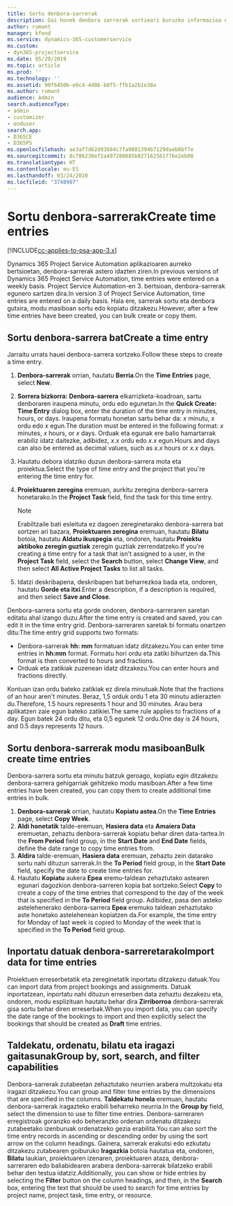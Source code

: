 ```yaml
---
title: Sortu denbora-sarrerak
description: Gai honek denbora sarrerak sortzeari buruzko informazioa ematen du.
author: rumant
manager: kfend
ms.service: dynamics-365-customerservice
ms.custom:
- dyn365-projectservice
ms.date: 05/20/2019
ms.topic: article
ms.prod: ''
ms.technology: ''
ms.assetid: 90f6450b-e0c4-4d86-b8f5-ffb1a2b1e38a
ms.author: rumant
audience: Admin
search.audienceType:
- admin
- customizer
- enduser
search.app:
- D365CE
- D365PS
ms.openlocfilehash: ae3af7d62d93884c7fa9881394b7129daeb8bf7e
ms.sourcegitcommit: 8c786230ef2a497280885b827162561776e2eb00
ms.translationtype: HT
ms.contentlocale: eu-ES
ms.lasthandoff: 03/24/2020
ms.locfileid: "3748907"
---
```

# <a name="create-time-entries"></a><span data-ttu-id="d8e88-103">Sortu denbora-sarrerak</span><span class="sxs-lookup"><span data-stu-id="d8e88-103">Create time entries</span></span>

[!INCLUDE[cc-applies-to-psa-app-3.x](../includes/cc-applies-to-psa-app-3x.md)]

<span data-ttu-id="d8e88-104">Dynamics 365 Project Service Automation aplikazioaren aurreko bertsioetan, denbora-sarrerak astero idazten ziren.</span><span class="sxs-lookup"><span data-stu-id="d8e88-104">In previous versions of Dynamics 365 Project Service Automation, time entries were entered on a weekly basis.</span></span> <span data-ttu-id="d8e88-105">Project Service Automation-en 3. bertsioan, denbora-sarrerak egunero sartzen dira.</span><span class="sxs-lookup"><span data-stu-id="d8e88-105">In version 3 of Project Service Automation, time entries are entered on a daily basis.</span></span> <span data-ttu-id="d8e88-106">Hala ere, sarrerak sortu eta denbora gutxira, modu masiboan sortu edo kopiatu ditzakezu.</span><span class="sxs-lookup"><span data-stu-id="d8e88-106">However, after a few time entries have been created, you can bulk create or copy them.</span></span>

## <a name="create-a-time-entry"></a><span data-ttu-id="d8e88-107">Sortu denbora-sarrera bat</span><span class="sxs-lookup"><span data-stu-id="d8e88-107">Create a time entry</span></span>

<span data-ttu-id="d8e88-108">Jarraitu urrats hauei denbora-sarrera sortzeko.</span><span class="sxs-lookup"><span data-stu-id="d8e88-108">Follow these steps to create a time entry.</span></span>

1. <span data-ttu-id="d8e88-109">**Denbora-sarrerak** orrian, hautatu **Berria**.</span><span class="sxs-lookup"><span data-stu-id="d8e88-109">On the **Time Entries** page, select **New**.</span></span>
2. <span data-ttu-id="d8e88-110">**Sorrera bizkorra: Denbora-sarrera** elkarrizketa-koadroan, sartu denboraren iraupena minutu, ordu edo egunetan.</span><span class="sxs-lookup"><span data-stu-id="d8e88-110">In the **Quick Create: Time Entry** dialog box, enter the duration of the time entry in minutes, hours, or days.</span></span> <span data-ttu-id="d8e88-111">Iraupena formatu honetan sartu behar da: *x* minutu, *x* ordu edo *x* egun.</span><span class="sxs-lookup"><span data-stu-id="d8e88-111">The duration must be entered in the following format: *x* minutes, *x* hours, or *x* days.</span></span> <span data-ttu-id="d8e88-112">Orduak eta egunak ere balio hamartarrak erabiliz idatz daitezke, adibidez, *x.x* ordu edo *x.x* egun.</span><span class="sxs-lookup"><span data-stu-id="d8e88-112">Hours and days can also be entered as decimal values, such as *x.x* hours or *x.x* days.</span></span>
3. <span data-ttu-id="d8e88-113">Hautatu debora idatziko duzun denbora-sarrera mota eta proiektua.</span><span class="sxs-lookup"><span data-stu-id="d8e88-113">Select the type of time entry and the project that you're entering the time entry for.</span></span>
4. <span data-ttu-id="d8e88-114">**Proiektuaren zeregina** eremuan, aurkitu zeregina denbora-sarrera honetarako.</span><span class="sxs-lookup"><span data-stu-id="d8e88-114">In the **Project Task** field, find the task for this time entry.</span></span>

    > [!NOTE]
    > <span data-ttu-id="d8e88-115">Erabiltzaile bati esleituta ez dagoen zereginetarako denbora-sarrera bat sortzen ari bazara, **Proiektuaren zeregina** eremuan, hautatu **Bilatu** botoia, hautatu **Aldatu ikuspegia** eta, ondoren, hautatu **Proiektu aktiboko zeregin guztiak** zeregin guztiak zerrendatzeko.</span><span class="sxs-lookup"><span data-stu-id="d8e88-115">If you're creating a time entry for a task that isn't assigned to a user, in the **Project Task** field, select the **Search** button, select **Change View**, and then select **All Active Project Tasks** to list all tasks.</span></span>

5. <span data-ttu-id="d8e88-116">Idatzi deskribapena, deskribapen bat beharrezkoa bada eta, ondoren, hautatu **Gorde eta itxi**.</span><span class="sxs-lookup"><span data-stu-id="d8e88-116">Enter a description, if a description is required, and then select **Save and Close**.</span></span>

<span data-ttu-id="d8e88-117">Denbora-sarrera sortu eta gorde ondoren, denbora-sarreraren saretan editatu ahal izango duzu.</span><span class="sxs-lookup"><span data-stu-id="d8e88-117">After the time entry is created and saved, you can edit it in the time entry grid.</span></span> <span data-ttu-id="d8e88-118">Denbora-sarreraren saretak bi formatu onartzen ditu:</span><span class="sxs-lookup"><span data-stu-id="d8e88-118">The time entry grid supports two formats:</span></span>

- <span data-ttu-id="d8e88-119">Denbora-sarrerak **hh: mm** formatuan idatz ditzakezu.</span><span class="sxs-lookup"><span data-stu-id="d8e88-119">You can enter time entries in **hh:mm** format.</span></span> <span data-ttu-id="d8e88-120">Formatu hori ordu eta zatiki bihurtzen da.</span><span class="sxs-lookup"><span data-stu-id="d8e88-120">This format is then converted to hours and fractions.</span></span>
- <span data-ttu-id="d8e88-121">Orduak eta zatikiak zuzenean idatz ditzakezu.</span><span class="sxs-lookup"><span data-stu-id="d8e88-121">You can enter hours and fractions directly.</span></span>

<span data-ttu-id="d8e88-122">Kontuan izan ordu bateko zatikiak ez direla minutuak.</span><span class="sxs-lookup"><span data-stu-id="d8e88-122">Note that the fractions of an hour aren't minutes.</span></span> <span data-ttu-id="d8e88-123">Beraz, 1,5 orduk ordu 1 eta 30 minutu adierazten du.</span><span class="sxs-lookup"><span data-stu-id="d8e88-123">Therefore, 1.5 hours represents 1 hour and 30 minutes.</span></span> <span data-ttu-id="d8e88-124">Arau bera aplikatzen zaie egun bateko zatikiei.</span><span class="sxs-lookup"><span data-stu-id="d8e88-124">The same rule applies to fractions of a day.</span></span> <span data-ttu-id="d8e88-125">Egun batek 24 ordu ditu, eta 0,5 egunek 12 ordu.</span><span class="sxs-lookup"><span data-stu-id="d8e88-125">One day is 24 hours, and 0.5 days represents 12 hours.</span></span>

## <a name="bulk-create-time-entries"></a><span data-ttu-id="d8e88-126">Sortu denbora-sarrerak modu masiboan</span><span class="sxs-lookup"><span data-stu-id="d8e88-126">Bulk create time entries</span></span>

<span data-ttu-id="d8e88-127">Denbora-sarrera sortu eta minutu batzuk geroago, kopiatu egin ditzakezu denbora-sarrera gehigarriak gehitzeko modu masiboan.</span><span class="sxs-lookup"><span data-stu-id="d8e88-127">After a few time entries have been created, you can copy them to create additional time entries in bulk.</span></span>

1. <span data-ttu-id="d8e88-128">**Denbora-sarrerak** orrian, hautatu **Kopiatu astea**.</span><span class="sxs-lookup"><span data-stu-id="d8e88-128">On the **Time Entries** page, select **Copy Week**.</span></span>
2. <span data-ttu-id="d8e88-129">**Aldi honetatik** talde-eremuan, **Hasiera data** eta **Amaiera Data** eremuetan, zehaztu denbora-sarrerak kopiatu behar diren data-tartea.</span><span class="sxs-lookup"><span data-stu-id="d8e88-129">In the **From Period** field group, in the **Start Date** and **End Date** fields, define the date range to copy time entries from.</span></span>
3. <span data-ttu-id="d8e88-130">**Aldira** talde-eremuan, **Hasiera data** eremuan, zehaztu zein datarako sortu nahi dituzun sarrerak.</span><span class="sxs-lookup"><span data-stu-id="d8e88-130">In the **To Period** field group, in the **Start Date** field, specify the date to create time entries for.</span></span>
4. <span data-ttu-id="d8e88-131">Hautatu **Kopiatu** aukera **Epea** eremu-taldean zehaztutako astearen egunari dagozkion denbora-sarreren kopia bat sortzeko.</span><span class="sxs-lookup"><span data-stu-id="d8e88-131">Select **Copy** to create a copy of the time entries that correspond to the day of the week that is specified in the **To Period** field group.</span></span> <span data-ttu-id="d8e88-132">Adibidez, pasa den asteko astelehenerako denbora-sarrera **Epea** eremuko taldean zehaztutako aste honetako astelehenean kopiatzen da.</span><span class="sxs-lookup"><span data-stu-id="d8e88-132">For example, the time entry for Monday of last week is copied to Monday of the week that is specified in the **To Period** field group.</span></span>

## <a name="import-data-for-time-entries"></a><span data-ttu-id="d8e88-133">Inportatu datuak denbora-sarreretarako</span><span class="sxs-lookup"><span data-stu-id="d8e88-133">Import data for time entries</span></span>

<span data-ttu-id="d8e88-134">Proiektuen erreserbetatik eta zereginetatik inportatu ditzakezu datuak.</span><span class="sxs-lookup"><span data-stu-id="d8e88-134">You can import data from project bookings and assignments.</span></span> <span data-ttu-id="d8e88-135">Datuak inportatzean, inportatu nahi dituzun erreserben data zehaztu dezakezu eta, ondoren, modu esplizituan hautatu behar dira **Zirriborroa** denbora-sarrerak gisa sortu behar diren erreserbak.</span><span class="sxs-lookup"><span data-stu-id="d8e88-135">When you import data, you can specify the date range of the bookings to import and then explicitly select the bookings that should be created as **Draft** time entries.</span></span>

## <a name="group-by-sort-search-and-filter-capabilities"></a><span data-ttu-id="d8e88-136">Taldekatu, ordenatu, bilatu eta iragazi gaitasunak</span><span class="sxs-lookup"><span data-stu-id="d8e88-136">Group by, sort, search, and filter capabilities</span></span>

<span data-ttu-id="d8e88-137">Denbora-sarrerak zutabeetan zehaztutako neurrien arabera multzokatu eta iragazi ditzakezu.</span><span class="sxs-lookup"><span data-stu-id="d8e88-137">You can group and filter time entries by the dimensions that are specified in the columns.</span></span> <span data-ttu-id="d8e88-138">**Taldekatu honela** eremuan, hautatu denbora-sarrerak iragazteko erabili beharreko neurria.</span><span class="sxs-lookup"><span data-stu-id="d8e88-138">In the **Group by** field, select the dimension to use to filter time entries.</span></span> <span data-ttu-id="d8e88-139">Denbora-sarreraren erregistroak goranzko edo beheranzko ordenan ordenatu ditzakezu zutabeetako izenburuak ordenatzeko gezia erabilita.</span><span class="sxs-lookup"><span data-stu-id="d8e88-139">You can also sort the time entry records in ascending or descending order by using the sort arrow on the column headings.</span></span> <span data-ttu-id="d8e88-140">Gainera, sarrerak erakutsi edo ezkutatu ditzakezu zutabearen goiburuko **Iragazkia** botoia hautatua eta, ondoren, **Bilatu** laukian, proiektuaren izenaren, proiektuaren ataza, denbora-sarreraren edo baliabidearen arabera denbora-sarrerak bilatzeko erabili behar den testua idatziz.</span><span class="sxs-lookup"><span data-stu-id="d8e88-140">Additionally, you can show or hide entries by selecting the **Filter** button on the column headings, and then, in the **Search** box, entering the text that should be used to search for time entries by project name, project task, time entry, or resource.</span></span>
